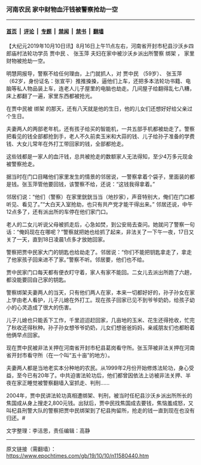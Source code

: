 ### 河南农民 家中财物血汗钱被警察抢劫一空

---

#### [首页](../../../..?n11580440) &nbsp;|&nbsp; [评论](../../../../../epoch-comment?n11580440) &nbsp;|&nbsp; [专题](../../../../../epoch-special?n11580440) &nbsp;|&nbsp; [禁闻](../../../../../epoch-news?n11580440) &nbsp;|&nbsp; [禁书](../../../../../books?n11580440) &nbsp;|&nbsp; [翻墙](https://github.com/gfw-breaker/nogfw/blob/master/README.md?n11580440)


<div class="post_content" id="artbody" itemprop="articleBody">
 <!-- article content begin -->
 <p>
  【大纪元2019年10月10日讯】8月16日上午11点左右，河南省开封市杞县沙沃乡四郎庙村法轮功学员
  <ok href="https://www.epochtimes.com/gb/tag/%E8%B4%BE%E4%B8%AD%E6%B0%91.html">
   贾中民
  </ok>
  、
  <ok href="https://www.epochtimes.com/gb/tag/%E5%BC%A0%E7%8E%89%E8%90%8D.html">
   张玉萍
  </ok>
  夫妇在家中被沙沃乡派出所警察
  <ok href="https://www.epochtimes.com/gb/tag/%E7%BB%91%E6%9E%B6.html">
   绑架
  </ok>
  ， 家里财物被抢劫一空。
 </p>
 <p>
  明慧网报导，警察不给任何理由，上门就抓人，对
  <ok href="https://www.epochtimes.com/gb/tag/%E8%B4%BE%E4%B8%AD%E6%B0%91.html">
   贾中民
  </ok>
  （59岁）、
  <ok href="https://www.epochtimes.com/gb/tag/%E5%BC%A0%E7%8E%89%E8%90%8D.html">
   张玉萍
  </ok>
  （62岁，身份证名：张宣平）推推搡搡，逼他们上车，还把多本法轮功书籍、电脑等私人物品装上车，连老人儿子屋里的电脑也劫走。几间屋子给翻得乱七八糟，床上都翻了一遍，家里东西都被抢光。
 </p>
 <p>
  在贾中民被
  <ok href="https://www.epochtimes.com/gb/tag/%E7%BB%91%E6%9E%B6.html">
   绑架
  </ok>
  的那天，还有八天就是他的生日，他的儿女们还想好好给父亲过个生日。
 </p>
 <p>
  夫妻两人的两部老年机，还有孩子给买的智能机，一共五部手机都被劫走了。警察把看见的钱全部都抢到手，老人不久前卖玉米和大蒜的钱、儿子给孙子准备的学费钱、大女儿常年在外打工带回家的钱，全部都抢走。
 </p>
 <p>
  这些钱都是一家人的血汗钱，总共被抢走的数额家人无法得知，至少4万多元现金被警察抢走。
 </p>
 <p>
  据当时在门口目睹他们家里发生的情景的邻居说，一警察拿着个袋子，里面装的都是钱。张玉萍管他要回钱，该警察不给，还说：“这钱我得拿着。”
 </p>
 <p>
  邻居们说：“他们（警察）在家里銧銧当当（地抄家），声音特别大，俺们在门口都听见、看见了。”“大白天入室抢劫，也只有共产党才能干得出来。” 邻居还说，中午12点多了，还有派出所的车停在他们家门口。
 </p>
 <p>
  老人的二女儿听说父母被抓走后，心急如焚，到公安局去查问。她就问了警察一句话：“俺妈现在在哪呢？”警察就把她也给抓了起来，非法关了一下午一夜，17日又关了一天，直到18日凌晨1点多才放她回家。
 </p>
 <p>
  警察把贾中民家大门的钥匙也给劫走了。邻居说：“你们不能把钥匙拿走了，拿走了他家孩子回来进不了家。”警察不听。邻居要，他们也不给。
 </p>
 <p>
  贾中民家门口每天都有便衣盯守着，家人有家不能回。二女儿去派出所跑了六趟，都没能要回自己家的钥匙。
 </p>
 <p>
  警察绑架夫妻两人的当天，只有他们两人在家，本来一切都好好的，孙子孙女在家上学由老人看护，儿子儿媳在外打工。现在孩子回家已见不到爷爷奶奶，给孩子幼小的心灵造成了很大的伤害。
 </p>
 <p>
  儿子儿媳也只能丢下工作，千里迢迢赶回家，几亩地的玉米、花生还得抢收，忙完了秋收还得秋种。孙子孙女想爷爷奶奶，儿女们想爸爸妈妈，亲戚朋友们也都盼着他俩早点回家。
 </p>
 <p>
  现在贾中民被非法关押在河南省开封市杞县葛岗看守所。张玉萍被非法关押在河南省开封市看守所（在一个叫“五十亩”的地方）。
 </p>
 <p>
  夫妻两人都是当地老实本分种地的农民。从1999年2月份开始修炼法轮功，身心受益，至今已有20年了。中共迫害法轮功后，他们都曾因依法上访被非法关押、半夜在家正睡觉被警察翻墙入室抓走、判刑……
 </p>
 <p>
  2004年，贾中民讲法轮功真相遭绑架、判刑，被当时任杞县沙沃乡派出所所长的焦国成从身上搜走2,800元钱。出狱后，贾中民找焦国成去要钱，焦恼羞成怒，又叫杞县刑警大队的警察把贾中民绑架到了杞县拘留所，抢走的钱一直到现在也没有归还。#
 </p>
 <p>
  文字整理：李洁思，责任编辑：高静
 </p>
 <!-- article content end -->
 <div id="below_article_ad">
 </div>
</div>


---

原文链接（需翻墙）：https://www.epochtimes.com/gb/19/10/10/n11580440.htm